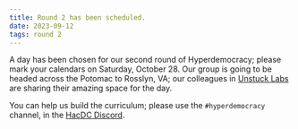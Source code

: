 ```yaml
---
title: Round 2 has been scheduled.
date: 2023-09-12
tags: round 2
---
```


A day has been chosen for our second round of Hyperdemocracy;
please mark your calendars on Saturday, October 28.
Our group is going to be headed across the Potomac to Rosslyn, VA;
our colleagues in [Unstuck Labs](https://www.unstucklabs.com/) are sharing their amazing space
for the day.

You can help us build the curriculum; please use the `#hyperdemocracy` channel,
in the [HacDC Discord](https://discord.gg/YTeBg2fEgX).

[ipynb]: https://github.com/hyperdemocracy/hyperdemocracy-workshop-2023-06/blob/main/hyper_democracy.ipynb
[colab]: https://colab.research.google.com/github/hyperdemocracy/hyperdemocracy-workshop-2023-06/blob/main/hyper_democracy.ipynb
